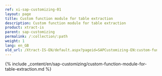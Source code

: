 ```yaml
---
ref: xi-sap-customizing-01
layout: page
title: Custom function module for table extraction
description: Custom function module for table extraction
product: xtract-is
parent: sap-customizing
permalink: /:collection/:path
weight: 1
lang: en_GB
old_url: /Xtract-IS-EN/default.aspx?pageid=SAPCustomizing-EN:custom-function-module-for-table-compression
---
```


{% include _content/en/sap-customizing/custom-function-module-for-table-extraction.md  %}